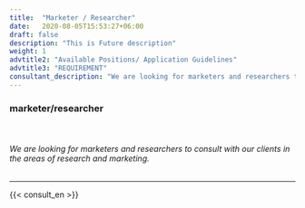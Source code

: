 ```yaml
---
title:  "Marketer / Researcher"
date:   2020-08-05T15:53:27+06:00
draft: false
description: "This is Future description"
weight: 1
advtitle2: "Available Positions/ Application Guidelines"
advtitle3: "REQUIREMENT"
consultant_description: "We are looking for marketers and researchers to consult with our clients in the areas of research and marketing."
---
```


### **marketer/researcher**
&nbsp;
###### We are looking for marketers and researchers to consult with our clients in the areas of research and marketing.
---
{{< consult_en >}}
